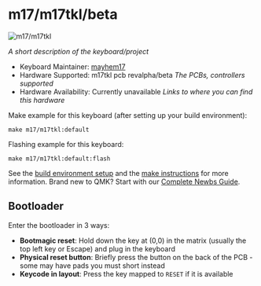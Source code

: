 # m17/m17tkl/beta

![m17/m17tkl](https://imgur.com/a/0QFiWqu)

*A short description of the keyboard/project*

* Keyboard Maintainer: [mayhem17](https://github.com/mayhem17)
* Hardware Supported: m17tkl pcb revalpha/beta  *The PCBs, controllers supported*
* Hardware Availability: Currently unavailable *Links to where you can find this hardware*

Make example for this keyboard (after setting up your build environment):

    make m17/m17tkl:default

Flashing example for this keyboard:

    make m17/m17tkl:default:flash

See the [build environment setup](https://docs.qmk.fm/#/getting_started_build_tools) and the [make instructions](https://docs.qmk.fm/#/getting_started_make_guide) for more information. Brand new to QMK? Start with our [Complete Newbs Guide](https://docs.qmk.fm/#/newbs).

## Bootloader

Enter the bootloader in 3 ways:

* **Bootmagic reset**: Hold down the key at (0,0) in the matrix (usually the top left key or Escape) and plug in the keyboard
* **Physical reset button**: Briefly press the button on the back of the PCB - some may have pads you must short instead
* **Keycode in layout**: Press the key mapped to `RESET` if it is available
